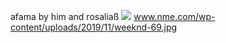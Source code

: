 afama by him and rosaliaß
<img src= 'https://www.nme.com/wp-content/uploads/2019/11/weeknd-696x442.jpg'>
www.nme.com/wp-content/uploads/2019/11/weeknd-69.jpg
